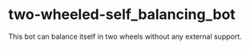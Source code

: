 # two-wheeled-self_balancing_bot
This bot can balance itself in two wheels without any external support.
